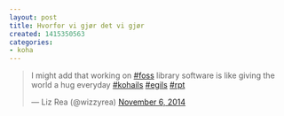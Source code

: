 ```yaml
---
layout: post
title: Hvorfor vi gjør det vi gjør
created: 1415350563
categories:
- koha
---
```

<blockquote class="twitter-tweet" lang="en"><p>I might add that working on <a href="https://twitter.com/hashtag/foss?src=hash">#foss</a> library software is like giving the world a hug everyday <a href="https://twitter.com/hashtag/kohails?src=hash">#kohails</a> <a href="https://twitter.com/hashtag/egils?src=hash">#egils</a> <a href="https://twitter.com/hashtag/rpt?src=hash">#rpt</a></p>&mdash; Liz Rea (@wizzyrea) <a href="https://twitter.com/wizzyrea/status/530229370346934272">November 6, 2014</a></blockquote>
<script async src="//platform.twitter.com/widgets.js" charset="utf-8"></script>
